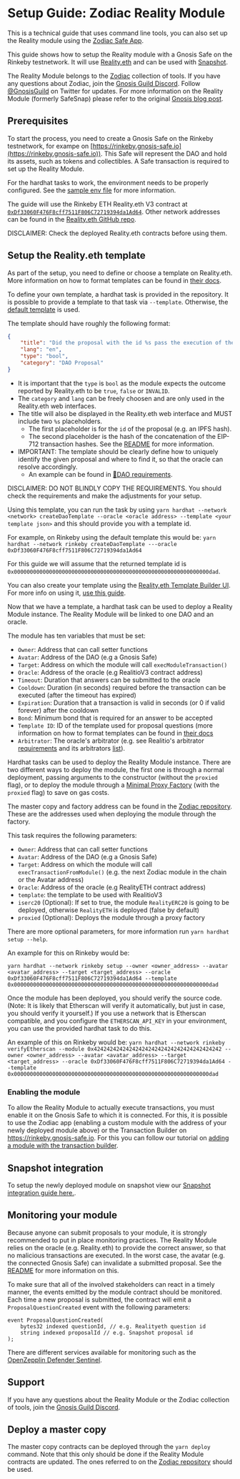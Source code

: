 # Setup Guide: Zodiac Reality Module

This is a technical guide that uses command line tools, you can also set up the Reality module using the [Zodiac Safe App](https://gnosis.github.io/zodiac/docs/tutorial-module-reality/get-started).

This guide shows how to setup the Reality module with a Gnosis Safe on the Rinkeby testnetwork. It will use [Reality.eth](https://reality.eth.link/) and can be used with [Snapshot](https://snapshot.org/).

The Reality Module belongs to the [Zodiac](https://github.com/gnosis/zodiac) collection of tools. If you have any questions about Zodiac, join the [Gnosis Guild Discord](https://discord.gg/wwmBWTgyEq). Follow [@GnosisGuild](https://twitter.com/gnosisguild) on Twitter for updates. For more information on the Reality Module (formerly SafeSnap) please refer to the original [Gnosis blog post](https://blog.gnosis.pm/ea67eb95c34f).

## Prerequisites

To start the process, you need to create a Gnosis Safe on the Rinkeby testnetwork, for exampe on [https://rinkeby.gnosis-safe.io](https://rinkeby.gnosis-safe.io)). This Safe will represent the DAO and hold its assets, such as tokens and collectibles. A Safe transaction is required to set up the Reality Module.

For the hardhat tasks to work, the environment needs to be properly configured. See the [sample env file](../.env.sample) for more information.

The guide will use the Rinkeby ETH Reality.eth V3 contract at [`0xDf33060F476F8cff7511F806C72719394da1Ad64`](https://rinkeby.etherscan.io/address/0xDf33060F476F8cff7511F806C72719394da1Ad64#code). Other network addresses can be found in the [Reality.eth GitHub repo](https://github.com/RealityETH/monorepo/tree/main/packages/contracts/chains/deployments).

DISCLAIMER: Check the deployed Reality.eth contracts before using them.

## Setup the Reality.eth template

As part of the setup, you need to define or choose a template on Reality.eth. More information on how to format templates can be found in [their docs](https://reality.eth.link/app/docs/html/whitepaper.html#structuring-and-fetching-information).

To define your own template, a hardhat task is provided in the repository. It is possible to provide a template to that task via `--template`. Otherwise, the [default template](../src/tasks/defaultTemplate.json) is used.

The template should have roughly the following format:
```json
{
    "title": "Did the proposal with the id %s pass the execution of the transactions with hash 0x%s?",
    "lang": "en",
    "type": "bool",
    "category": "DAO Proposal"
}
```

- It is important that the `type` is `bool` as the module expects the outcome reported by Reality.eth to be `true`, `false` or `INVALID`.
- The `category` and `lang` can be freely choosen and are only used in the Reality.eth web interfaces.
- The title will also be displayed in the Reality.eth web interface and MUST include two `%s` placeholders.
  - The first placeholder is for the `id` of the proposal (e.g. an IPFS hash).
  - The second placeholder is the hash of the concatenation of the EIP-712 transaction hashes. See the [README](../README.md) for more information.
- IMPORTANT: The template should be clearly define how to uniquely identify the given proposal and where to find it, so that the oracle can resolve accordingly.
  - An example can be found in [🍯DAO requirements](https://cloudflare-ipfs.com/ipfs/QmeJwtwdG4mPzC8sESrW7zqixZqdHDYnREz6ar9GCewgz7/).

DISCLAIMER: DO NOT BLINDLY COPY THE REQUIREMENTS. You should check the requirements and make the adjustments for your setup.

Using this template, you can run the task by using `yarn hardhat --network <network> createDaoTemplate --oracle <oracle address> --template <your template json>` and this should provide you with a template id.

For example, on Rinkeby using the default template this would be:
`yarn hardhat --network rinkeby createDaoTemplate ---oracle 0xDf33060F476F8cff7511F806C72719394da1Ad64`

For this guide we will assume that the returned template id is `0x0000000000000000000000000000000000000000000000000000000000000dad`.

You can also create your template using the [Reality.eth Template Builder UI](https://reality.eth.link/app/template-generator/). For more info on using it, [use this guide](https://gnosis.github.io/zodiac/docs/tutorial-module-reality/add-template#template-builder).

Now that we have a template, a hardhat task can be used to deploy a Reality Module instance. The Reality Module will be linked to one DAO and an oracle. 

The module has ten variables that must be set:

- `Owner`: Address that can call setter functions
- `Avatar`: Address of the DAO (e.g a Gnosis Safe)
- `Target`: Address on which the module will call `execModuleTransaction()`
- `Oracle`: Address of the oracle (e.g RealitioV3 contract address)
- `Timeout`: Duration that answers can be submitted to the oracle
- `Cooldown`: Duration (in seconds) required before the transaction can be executed (after the timeout has expired)
- `Expiration`: Duration that a transaction is valid in seconds (or 0 if valid forever) after the cooldown
- `Bond`: Minimum bond that is required for an answer to be accepted
- `Template ID`: ID of the template used for proposal questions (more information on how to format templates can be found in [their docs](https://github.com/realitio/realitio-dapp#structuring-and-fetching-information)
- `Arbitrator`: The oracle's arbitrator (e.g. see Realitio's arbitrator [requirements](https://realitio.github.io/docs/html/arbitrators.html) and its arbitrators [list](https://github.com/realitio/realitio-contracts/blob/master/config/arbitrators.json)).



Hardhat tasks can be used to deploy the Reality Module instance. There are two different ways to deploy the module, the first one is through a normal deployment, passing arguments to the constructor (without the `proxied` flag), or to deploy the module through a [Minimal Proxy Factory](https://eips.ethereum.org/EIPS/eip-1167) (with the `proxied` flag) to save on gas costs.

The master copy and factory address can be found in the [Zodiac repository](https://github.com/gnosis/zodiac/blob/master/src/factory/constants.ts). These are the addresses used when deploying the module through the factory.

This task requires the following parameters:

- `Owner`: Address that can call setter functions
- `Avatar`: Address of the DAO (e.g a Gnosis Safe)
- `Target`: Address on which the module will call `execTransactionFromModule()` (e.g. the next Zodiac module in the chain or the Avatar address)
- `Oracle`: Address of the oracle (e.g RealityETH contract address)
- `template`: the template to be used with RealitioV3
- `iserc20` (Optional): If set to true, the module `RealityERC20` is going to be deployed, otherwise `RealityETH` is deployed (false by default)
- `proxied` (Optional): Deploys the module through a proxy factory

There are more optional parameters, for more information run `yarn hardhat setup --help`.

An example for this on Rinkeby would be:

`yarn hardhat --network rinkeby setup --owner <owner_address> --avatar <avatar_address> --target <target_address> --oracle 0xDf33060F476F8cff7511F806C72719394da1Ad64 --template 0x0000000000000000000000000000000000000000000000000000000000000dad`

Once the module has been deployed, you should verify the source code. (Note: It is likely that Etherscan will verify it automatically, but just in case, you should verify it yourself.) If you use a network that is Etherscan compatible, and you configure the `ETHERSCAN_API_KEY` in your environment, you can use the provided hardhat task to do this.

An example of this on Rinkeby would be:
`yarn hardhat --network rinkeby verifyEtherscan --module 0x4242424242424242424242424242424242424242 --owner <owner_address> --avatar <avatar_address> --target <target_address> --oracle 0xDf33060F476F8cff7511F806C72719394da1Ad64 --template 0x0000000000000000000000000000000000000000000000000000000000000dad`

### Enabling the module

To allow the Reality Module to actually execute transactions, you must enable it on the Gnosis Safe to which it is connected. For this, it is possible to use the Zodiac app (enabling a custom module with the address of your newly deployed module above) or the Transaction Builder on https://rinkeby.gnosis-safe.io. For this you can follow our tutorial on [adding a module with the transaction builder](https://help.gnosis-safe.io/en/articles/4934427-add-a-module).

## Snapshot integration

To setup the newly deployed module on snapshot view our [Snapshot integration guide here.](https://gnosis.github.io/zodiac/docs/tutorial-module-reality/integrate-snapshot). 

## Monitoring your module

Because anyone can submit proposals to your module, it is strongly recommended to put in place monitoring practices. The Reality Module relies on the oracle (e.g. Reality.eth) to provide the correct answer, so that no malicious transactions are executed. In the worst case, the avatar (e.g. the connected Gnosis Safe) can invalidate a submitted proposal. See the [README](../README.md) for more information on this. 

To make sure that all of the involved stakeholders can react in a timely manner, the events emitted by the module contract should be monitored. Each time a new proposal is submitted, the contract will emit a `ProposalQuestionCreated` event with the following parameters:
```
event ProposalQuestionCreated(
    bytes32 indexed questionId, // e.g. Realityeth question id
    string indexed proposalId // e.g. Snapshot proposal id
);
```

There are different services available for monitoring such as the [OpenZepplin Defender Sentinel](https://docs.openzeppelin.com/defender/sentinel).

## Support

If you have any questions about the Reality Module or the Zodiac collection of tools, join the [Gnosis Guild Discord](https://discord.gg/wwmBWTgyEq).


## Deploy a master copy 

The master copy contracts can be deployed through the `yarn deploy` command. Note that this only should be done if the Reality Module contracts are updated. The ones referred to on the [Zodiac repository](https://github.com/gnosis/zodiac/blob/master/src/factory/constants.ts) should be used.
